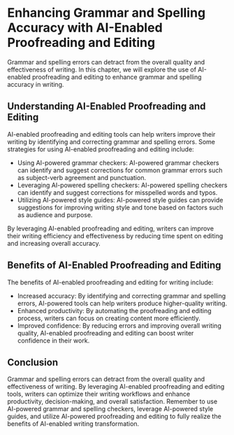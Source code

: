 Enhancing Grammar and Spelling Accuracy with AI-Enabled Proofreading and Editing
============================================================================================================================================================

Grammar and spelling errors can detract from the overall quality and effectiveness of writing. In this chapter, we will explore the use of AI-enabled proofreading and editing to enhance grammar and spelling accuracy in writing.

Understanding AI-Enabled Proofreading and Editing
-------------------------------------------------

AI-enabled proofreading and editing tools can help writers improve their writing by identifying and correcting grammar and spelling errors. Some strategies for using AI-enabled proofreading and editing include:

* Using AI-powered grammar checkers: AI-powered grammar checkers can identify and suggest corrections for common grammar errors such as subject-verb agreement and punctuation.
* Leveraging AI-powered spelling checkers: AI-powered spelling checkers can identify and suggest corrections for misspelled words and typos.
* Utilizing AI-powered style guides: AI-powered style guides can provide suggestions for improving writing style and tone based on factors such as audience and purpose.

By leveraging AI-enabled proofreading and editing, writers can improve their writing efficiency and effectiveness by reducing time spent on editing and increasing overall accuracy.

Benefits of AI-Enabled Proofreading and Editing
-----------------------------------------------

The benefits of AI-enabled proofreading and editing for writing include:

* Increased accuracy: By identifying and correcting grammar and spelling errors, AI-powered tools can help writers produce higher-quality writing.
* Enhanced productivity: By automating the proofreading and editing process, writers can focus on creating content more efficiently.
* Improved confidence: By reducing errors and improving overall writing quality, AI-enabled proofreading and editing can boost writer confidence in their work.

Conclusion
----------

Grammar and spelling errors can detract from the overall quality and effectiveness of writing. By leveraging AI-enabled proofreading and editing tools, writers can optimize their writing workflows and enhance productivity, decision-making, and overall satisfaction. Remember to use AI-powered grammar and spelling checkers, leverage AI-powered style guides, and utilize AI-powered proofreading and editing to fully realize the benefits of AI-enabled writing transformation.


